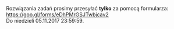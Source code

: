 Rozwiązania zadań prosimy przesyłać **tylko** za pomocą formularza: https://goo.gl/forms/eDhPMrGSJTwbjcav2  
Do niedzieli 05.11.2017 23:59:59.